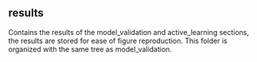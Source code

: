 ## results

Contains the results of the model_validation and active_learning sections, the results are stored for ease of figure reproduction. This folder is organized with the same tree as model_validation.